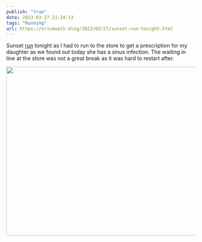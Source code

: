 ```yaml
---
publish: "true"
date: 2023-03-27 21:24:13
tags: "Running"
url: https://ericmwalk.blog/2023/03/27/sunset-run-tonight.html
---
```


Sunset [run](http://www.strava.com/activities/8788952260) tonight as I had to run to the store to get a prescription for my daughter as we found out today she has a sinus infection.  The waiting in line at the store was not a great break as it was hard to restart after.


<img src="uploads/2023/3b47ac6959.jpg" width="600" height="450" alt="">
